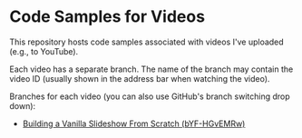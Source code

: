 # Code Samples for Videos

This repository hosts code samples associated with videos I've uploaded (e.g., to YouTube).

Each video has a separate branch. The name of the branch may contain the video ID (usually shown in the address bar when watching the video).

Branches for each video (you can also use GitHub's branch switching drop down):

* [Building a Vanilla Slideshow From Scratch (bYF-HGvEMRw)](https://github.com/Nicholas-Westby/videos/tree/youtube.com/bYF-HGvEMRw/vanilla-slideshow)
